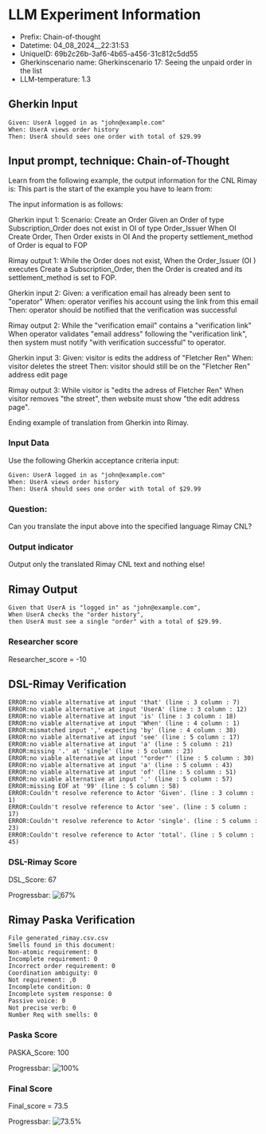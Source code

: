 

# LLM Experiment Information
* Prefix:   Chain-of-thought
* Datetime: 04_08_2024__22:31:53
* UniqueID: 69b2c26b-3af6-4b65-a456-31c812c5dd55
* Gherkinscenario name: Gherkinscenario 17: Seeing the unpaid order in the list
* LLM-temperature: 1.3

        

## Gherkin Input
```
Given: UserA logged in as "john@example.com"
When: UserA views order history
Then: UserA should sees one order with total of $29.99
```
    



## Input prompt, technique: Chain-of-Thought


Learn from the following example, the output information for the CNL Rimay is: 
This part is the start of the example you have to learn from:

The input information is as follows: 

Gherkin input 1:
Scenario: Create an Order
Given an Order of type Subscription_Order does not exist in OI of type Order_Issuer 
When OI Create Order, 
Then Order exists in OI 
And the property settlement_method of Order is equal to FOP


Rimay output 1:
While the Order does not exist, 
When the Order_Issuer (OI ) executes Create a Subscription_Order, 
then the Order is created and its settlement_method is set to FOP.


Gherkin input 2:
Given: a verification email has already been sent to "operator"
When: operator verifies his account using the link from this email
Then: operator should be notified that the verification was successful

Rimay output 2:
While the "verification email" contains a "verification link" 
When operator validates "email address" following the "verification link", 
then system must notify "with verification successful" to operator.  
 

Gherkin input 3: 
Given: visitor is edits the address of "Fletcher Ren"
When: visitor deletes the street
Then: visitor should still be on the "Fletcher Ren" address edit page


Rimay output 3:
While visitor is "edits the adress of Fletcher Ren" 
When visitor removes "the street", 
then website must show "the edit address page".


Ending example of translation from Gherkin into Rimay.


        

### Input Data
Use the following Gherkin acceptance criteria input: 
```
Given: UserA logged in as "john@example.com"
When: UserA views order history
Then: UserA should sees one order with total of $29.99
```

### Question:
Can you translate the input above into the specified language Rimay CNL?

### Output indicator
Output only the translated Rimay CNL text and nothing else!


## Rimay Output
```
Given that UserA is "logged in" as "john@example.com",
When UserA checks the "order history",
then UserA must see a single "order" with a total of $29.99.
``` 
            

### Researcher score
Researcher_score = -10




## DSL-Rimay Verification
```
ERROR:no viable alternative at input 'that' (line : 3 column : 7)
ERROR:no viable alternative at input 'UserA' (line : 3 column : 12)
ERROR:no viable alternative at input 'is' (line : 3 column : 18)
ERROR:no viable alternative at input 'When' (line : 4 column : 1)
ERROR:mismatched input ',' expecting 'by' (line : 4 column : 38)
ERROR:no viable alternative at input 'see' (line : 5 column : 17)
ERROR:no viable alternative at input 'a' (line : 5 column : 21)
ERROR:missing '.' at 'single' (line : 5 column : 23)
ERROR:no viable alternative at input '"order"' (line : 5 column : 30)
ERROR:no viable alternative at input 'a' (line : 5 column : 43)
ERROR:no viable alternative at input 'of' (line : 5 column : 51)
ERROR:no viable alternative at input '.' (line : 5 column : 57)
ERROR:missing EOF at '99' (line : 5 column : 58)
ERROR:Couldn't resolve reference to Actor 'Given'. (line : 3 column : 1)
ERROR:Couldn't resolve reference to Actor 'see'. (line : 5 column : 17)
ERROR:Couldn't resolve reference to Actor 'single'. (line : 5 column : 23)
ERROR:Couldn't resolve reference to Actor 'total'. (line : 5 column : 45)

```
### DSL-Rimay Score
DSL_Score: 67

Progressbar: ![67%](https://progress-bar.dev/67)

            


## Rimay Paska Verification
```
File generated_rimay.csv.csv
Smells found in this document: 
Non-atomic requirement: 0
Incomplete requirement: 0
Incorrect order requirement: 0
Coordination ambiguity: 0
Not requirement: ,0
Incomplete condition: 0
Incomplete system response: 0
Passive voice: 0
Not precise verb: 0
Number Req with smells: 0

```
### Paska Score
PASKA_Score: 100

Progressbar: ![100%](https://progress-bar.dev/100)

            

### Final Score
Final_score = 73.5

Progressbar: ![73.5%](https://progress-bar.dev/73.5)

